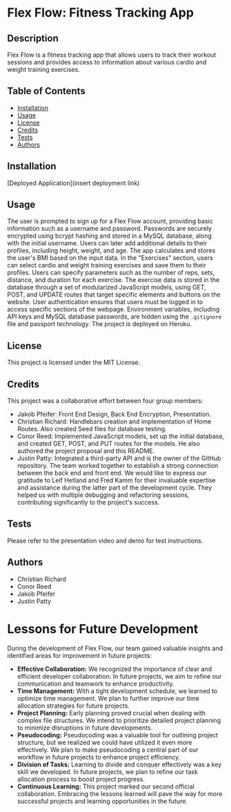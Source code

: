 # Flex Flow: Fitness Tracking App
## Description
Flex Flow is a fitness tracking app that allows users to track their workout sessions and provides access to information about various cardio and weight training exercises.
## Table of Contents
- [Installation](#installation)
- [Usage](#usage)
- [License](#license)
- [Credits](#credits)
- [Tests](#tests)
- [Authors](#authors)
## Installation
[Deployed Application](insert deployment link)
## Usage
The user is prompted to sign up for a Flex Flow account, providing basic information such as a username and password. Passwords are securely encrypted using bcrypt hashing and stored in a MySQL database, along with the initial username. Users can later add additional details to their profiles, including height, weight, and age. The app calculates and stores the user's BMI based on the input data.
In the "Exercises" section, users can select cardio and weight training exercises and save them to their profiles. Users can specify parameters such as the number of reps, sets, distance, and duration for each exercise. The exercise data is stored in the database through a set of modularized JavaScript models, using GET, POST, and UPDATE routes that target specific elements and buttons on the website.
User authentication ensures that users must be logged in to access specific sections of the webpage. Environment variables, including API keys and MySQL database passwords, are hidden using the `.gitignore` file and passport technology. The project is deployed on Heroku.
## License
This project is licensed under the MIT License.
## Credits
This project was a collaborative effort between four group members:
- Jakob Pfeifer: Front End Design, Back End Encryption, Presentation.
- Christian Richard: Handlebars creation and implementation of Home Routes. Also created Seed files for database testing.
- Conor Reed: Implemented JavaScript models, set up the initial database, and created GET, POST, and PUT routes for the models. He also authored the project proposal and this README.
- Justin Patty: Integrated a third-party API and is the owner of the GitHub repository.
The team worked together to establish a strong connection between the back end and front end.
We would like to express our gratitude to Leif Hetland and Fred Kamm for their invaluable expertise and assistance during the latter part of the development cycle. They helped us with multiple debugging and refactoring sessions, contributing significantly to the project's success.
## Tests
Please refer to the presentation video and demo for test instructions.
## Authors
- Christian Richard
- Conor Reed
- Jakob Pfeifer
- Justin Patty
# Lessons for Future Development
During the development of Flex Flow, our team gained valuable insights and identified areas for improvement in future projects:
- **Effective Collaboration:** We recognized the importance of clear and efficient developer collaboration. In future projects, we aim to refine our communication and teamwork to enhance productivity.
- **Time Management:** With a tight development schedule, we learned to optimize time management. We plan to further improve our time allocation strategies for future projects.
- **Project Planning:** Early planning proved crucial when dealing with complex file structures. We intend to prioritize detailed project planning to minimize disruptions in future developments.
- **Pseudocoding:** Pseudocoding was a valuable tool for outlining project structure, but we realized we could have utilized it even more effectively. We plan to make pseudocoding a central part of our workflow in future projects to enhance project efficiency.
- **Division of Tasks:** Learning to divide and conquer effectively was a key skill we developed. In future projects, we plan to refine our task allocation process to boost project progress.
- **Continuous Learning:** This project marked our second official collaboration. Embracing the lessons learned will pave the way for more successful projects and learning opportunities in the future.